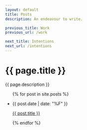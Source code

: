 ```yaml
---
layout: default
title: Posts
description: An endeavour to write.

previous_title: Work
previous_url: /work

next_title: Intentions
next_url: /intentions
---
```


<div class="intro">
  <h1>{{ page.title }}</h1>
  <div>
    <p>{{ page.description }}</p>
  </div>
</div>
<div class="posts-list">
  <ul>
  {% for post in site.posts %}
    <li>
      <p class="posts-list--date">{{ post.date | date: "%F" }}</p>
      <p class="posts-list--title"><a href="{{ post.url }}">{{ post.title }}</a></p>
      <!-- <p class="posts-list--excerpt">{{ post.excerpt }}</p> -->
    </li>
  {% endfor %}
  </ul>
</div>